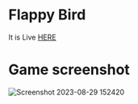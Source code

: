 # Flappy Bird
It is Live [HERE](https://mohdfaizanrizvi.github.io/flappyBird) 
# Game screenshot
![Screenshot 2023-08-29 152420](https://github.com/mohdfaizanrizvi/flappyBird/assets/129384837/19e0013b-1fa4-4ec5-b666-6d2de033a024)
